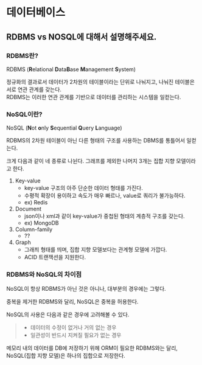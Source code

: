# 데이터베이스

## RDBMS vs NOSQL에 대해서 설명해주세요.

### RDBMS란?

RDBMS (**R**elational **D**ata**B**ase **M**anagement **S**ystem)

정규화의 결과로서 데이터가 2차원의 테이블이라는 단위로 나눠지고, 나눠진 테이블은 서로 연관 관계를 갖는다.  
RDBMS는 이러한 연관 관계를 기반으로 데이터를 관리하는 시스템을 일컫는다.

### NoSQL이란?

NoSQL (**N**ot **o**nly **S**equential **Q**uery **L**anguage)

RDBMS의 2차원 테이블이 아닌 다른 형태의 구조를 사용하는 DBMS를 통틀어서 일컫는다.

크게 다음과 같이 네 종류로 나뉜다.
그래프를 제외한 나머지 3개는 집합 지향 모델이라고 한다.
1. Key-value  
   - key-value 구조의 아주 단순한 데이터 형태를 가진다.
   - 수평적 확장이 용이하고 속도가 매우 빠르나, value로 쿼리가 불가능하다.
   - ex) Redis
2. Document
   - json이나 xml과 같이 key-value가 중첩된 형태의 계층적 구조를 갖는다.
   - ex) MongoDB
3. Column-family
   - ??
4. Graph
   - 그래픠 형태를 띄며, 집합 지향 모델보다는 관계형 모델에 가깝다.  
   - ACID 트랜잭션을 지원한다.


### RDBMS와 NoSQL의 차이점

NoSQL이 항상 RDBMS가 아닌 것은 아니나, 대부분의 경우에는 그렇다.  

중복을 제거한 RDBMS와 달리, NoSQL은 중복을 허용한다.  

NoSQL의 사용은 다음과 같은 경우에 고려해볼 수 있다. 
> - 데이터의 수정이 없거나 거의 없는 경우
> - 일관성이 반드시 지켜질 필요가 없는 경우

메모리 내의 데이터를 DB에 저장하기 위헤 ORM이 필요한 RDBMS와는 달리,  
NoSQL(집합 지향 모델)은 하나의 집합으로 저장한다.

